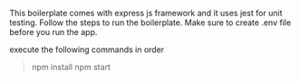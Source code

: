This boilerplate comes with express js framework and it uses jest for unit testing.
Follow the steps to run the boilerplate. Make sure to create .env file before you run the app.

execute the following commands in order

> npm install
> npm start
